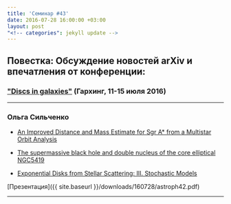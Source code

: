 ```yaml
---
title: 'Семинар #43'
date: 2016-07-28 16:00:00 +03:00
layout: post
"<!-- categories": jekyll update -->
---
```


## Повестка: Обсуждение новостей arXiv и впечатления от конференции: 

### ["Discs in galaxies"](http://www.eso.org/sci/meetings/2016/Discs2016.html) (Гархинг, 11-15 июля 2016) 

***

### Ольга Сильченко 

- [An Improved Distance and Mass Estimate for Sgr A* from a Multistar Orbit Analysis](http://arxiv.org/abs/1607.05726)

- [The supermassive black hole and double nucleus of the core elliptical NGC5419](http://arxiv.org/abs/1607.06466)

- [Exponential Disks from Stellar Scattering: III. Stochastic Models](http://arxiv.org/abs/1607.07595)

[Презентация]({{ site.baseurl  }}/downloads/160728/astroph42.pdf)

***
